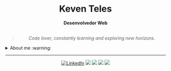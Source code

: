 <h1 align="center"> Keven Teles </h1>

    
<div align="center">
<b>Desenvolvedor Web </b>
<br>
<br>

<blockquote>
    <p><i>
        Code lover, constantly learning and exploring new horizons.
    </i></p>
</blockquote>
</div>

<details closed>
<summary>About me :warning:</summary> 	

---


<div align="right" style="margin:auto">
     <a href="https://github.com/kirielss">
        <img width="350em" src="https://github-readme-stats.vercel.app/api/top-langs/?username=KevenDev&hide=html&langs_count=6&hide_border=true&layout=compact&show_icons=true&line_height=27&theme=highcontrast&custom_title=My%20favorite%20languages"
       alt="Most used languages" align="right">
    </a>
</div>


Hello there!! I am Keven [**"KevenDev"**](#)
I am a front-end developer with a great passion for the world of technology and programming. Currently, I am studying Information Systems, a degree that allows me to further improve my software development skills.

My experience with languages such as JavaScript, React, TypeScript, and Tailwind makes me a highly qualified professional capable of creating elegant and modern user interfaces. In addition, I am always looking to improve my skills, staying up-to-date with market trends and new technologies.
    
<div align="right" style="margin:auto">
    <a href="https://github.com/KevenDev">
        <img width="350em" src="https://github-readme-stats.vercel.app/api?username=KevenDev&theme=highcontrast&show_icons=true&hide_border=true&layout=compact&custom_title=My%20Github%20Stats" alt="Github stats" align="right" />
    </a>
</div>
 
But I am not satisfied with just developing the front-end. My goal is to become a full-stack developer, with the ability to work in all layers of an application. To achieve this goal, I am constantly improving myself in other areas such as back-end, databases, and other related technologies.

With my passion for programming and my determination to learn, I have a bright future ahead as a software developer. 
    
</details>

---

<div align="center">


[![LinkedIn](https://img.shields.io/badge/linkedin-%230077B5.svg?style=for-the-badge&logo=linkedin&logoColor=white)](https://www.linkedin.com/in/keventeles/)
<img src='https://img.shields.io/badge/javascript-%23323330.svg?style=for-the-badge&logo=javascript&logoColor=%23F7DF1E' />
<img src='https://img.shields.io/badge/typescript-%23007ACC.svg?style=for-the-badge&logo=typescript&logoColor=white' />
<img src='https://img.shields.io/badge/react-%2320232a.svg?style=for-the-badge&logo=react&logoColor=%2361DAFB' />
<img src='https://img.shields.io/badge/tailwindcss-%2338B2AC.svg?style=for-the-badge&logo=tailwind-css&logoColor=white' />

</div>
